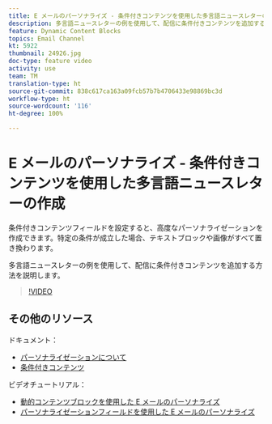 ```yaml
---
title: E メールのパーソナライズ - 条件付きコンテンツを使用した多言語ニュースレターの作成
description: 多言語ニュースレターの例を使用して、配信に条件付きコンテンツを追加する方法を説明します。
feature: Dynamic Content Blocks
topics: Email Channel
kt: 5922
thumbnail: 24926.jpg
doc-type: feature video
activity: use
team: TM
translation-type: ht
source-git-commit: 838c617ca163a09fcb57b7b4706433e98869bc3d
workflow-type: ht
source-wordcount: '116'
ht-degree: 100%

---
```



# E メールのパーソナライズ - 条件付きコンテンツを使用した多言語ニュースレターの作成

条件付きコンテンツフィールドを設定すると、高度なパーソナライゼーションを作成できます。特定の条件が成立した場合、テキストブロックや画像がすべて置き換わります。

多言語ニュースレターの例を使用して、配信に条件付きコンテンツを追加する方法を説明します。

>[!VIDEO](https://video.tv.adobe.com/v/24926?quality=12&captions=jpn)

## その他のリソース

ドキュメント：

* [パーソナライゼーションについて](https://docs.adobe.com/content/help/ja-JP/campaign-classic/using/sending-messages/personalizing-deliveries/about-personalization.html)
* [条件付きコンテンツ](https://docs.adobe.com/content/help/ja-JP/campaign-classic/using/sending-messages/personalizing-deliveries/conditional-content.html)

ビデオチュートリアル：

* [動的コンテンツブロックを使用した E メールのパーソナライズ](/help/sending-messages/email-channel/personalization-with-dynamic-content-blocks.md)
* [パーソナライゼーションフィールドを使用した E メールのパーソナライズ](/help/sending-messages/email-channel/personalizing-emails-using-personalization-fields.md)
